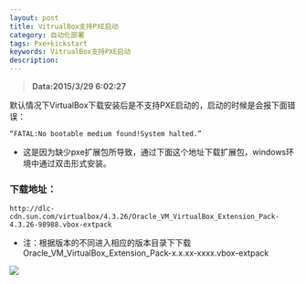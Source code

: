 ```yaml
---
layout: post
title: VitrualBox支持PXE启动
category: 自动化部署
tags: Pxe+kickstart
keywords: VitrualBox支持PXE启动
description: 
---
```


>**Data:2015/3/29 6:02:27**

默认情况下VirtualBox下载安装后是不支持PXE启动的，启动的时候是会报下面错误：

	“FATAL:No bootable medium found!System halted.”
- 这是因为缺少pxe扩展包所导致，通过下面这个地址下载扩展包，windows环境中通过双击形式安装。

### 下载地址：

	http://dlc-cdn.sun.com/virtualbox/4.3.26/Oracle_VM_VirtualBox_Extension_Pack-4.3.26-98988.vbox-extpack
- 注：根据版本的不同进入相应的版本目录下下载Oracle_VM_VirtualBox_Extension_Pack-x.x.xx-xxxx.vbox-extpack

![](http://i.imgur.com/pU1nZoo.png)
